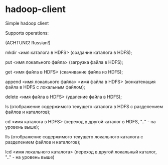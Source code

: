# hadoop-client
Simple hadoop client

Supports operations:

(ACHTUNG! Russian!)

mkdir <имя каталога в HDFS> (создание каталога в HDFS);

put <имя локального файла> (загрузка файла в HDFS);

get <имя файла в HDFS> (скачивание файла из HDFS);

append <имя локального файла> <имя файла в HDFS> (конкатенация файла в HDFS с локальным файлом);

delete <имя файла в HDFS> (удаление файла в HDFS);

ls (отображение содержимого текущего каталога в HDFS с разделением файлов и каталогов);

cd <имя каталога в HDFS> (переход в другой каталог в HDFS, ".." - на уровень выше);

lls (отображение содержимого текущего локального каталога с разделением файлов и каталогов);

lcd <имя локального каталога> (переход в другой локальный каталог, ".." - на уровень выше)
